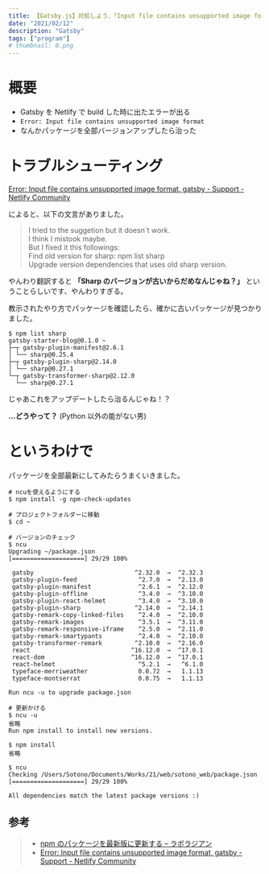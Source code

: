 ```yaml
---
title: 【Gatsby.js】対処しよう、「Input file contains unsupported image format」に
date: "2021/02/12"
description: "Gatsby"
tags: ["program"]
# thumbnail: 0.png
---
```


# 概要

- Gatsby を Netlify で build した時に出たエラーが出る
- `Error: Input file contains unsupported image format`
- なんかパッケージを全部バージョンアップしたら治った

# トラブルシューティング

[Error: Input file contains unsupported image format, gatsby \- Support \- Netlify Community](https://community.netlify.com/t/error-input-file-contains-unsupported-image-format-gatsby/10891)

によると、以下の文言がありました。

> I tried to the suggetion but it doesn`t work.  
> I think I mistook maybe.  
> But I fixed it this followings:  
> Find old version for sharp: npm list sharp  
> Upgrade version dependencies that uses old sharp version.

やんわり翻訳すると **「Sharp のバージョンが古いからだめなんじゃね？」** ということらしいです、やんわりすぎる。

教示されたやり方でパッケージを確認したら、確かに古いパッケージが見つかりました。

```sh:title=terminal
$ npm list sharp
gatsby-starter-blog@0.1.0 ~
├─┬ gatsby-plugin-manifest@2.6.1
│ └── sharp@0.25.4
├─┬ gatsby-plugin-sharp@2.14.0
│ └── sharp@0.27.1
└─┬ gatsby-transformer-sharp@2.12.0
  └── sharp@0.27.1
```

じゃあこれをアップデートしたら治るんじゃね！？

**…どうやって？** (Python 以外の能がない男)

# というわけで

パッケージを全部最新にしてみたらうまくいきました。

```sh:title=terminal
# ncuを使えるようにする
$ npm install -g npm-check-updates

# プロジェクトフォルダーに移動
$ cd ~

# バージョンのチェック
$ ncu
Upgrading ~/package.json
[====================] 29/29 100%

 gatsby                            ^2.32.0  →  ^2.32.3
 gatsby-plugin-feed                 ^2.7.0  →  ^2.13.0
 gatsby-plugin-manifest             ^2.6.1  →  ^2.12.0
 gatsby-plugin-offline              ^3.4.0  →  ^3.10.0
 gatsby-plugin-react-helmet         ^3.4.0  →  ^3.10.0
 gatsby-plugin-sharp               ^2.14.0  →  ^2.14.1
 gatsby-remark-copy-linked-files    ^2.4.0  →  ^2.10.0
 gatsby-remark-images               ^3.5.1  →  ^3.11.0
 gatsby-remark-responsive-iframe    ^2.5.0  →  ^2.11.0
 gatsby-remark-smartypants          ^2.4.0  →  ^2.10.0
 gatsby-transformer-remark         ^2.10.0  →  ^2.16.0
 react                            ^16.12.0  →  ^17.0.1
 react-dom                        ^16.12.0  →  ^17.0.1
 react-helmet                       ^5.2.1  →   ^6.1.0
 typeface-merriweather              0.0.72  →   1.1.13
 typeface-montserrat                0.0.75  →   1.1.13

Run ncu -u to upgrade package.json

# 更新かける
$ ncu -u
省略
Run npm install to install new versions.

$ npm install
省略

$ ncu
Checking /Users/Sotono/Documents/Works/21/web/sotono_web/package.json
[====================] 29/29 100%

All dependencies match the latest package versions :)
```

## 参考

> - [npm のパッケージを最新版に更新する – ラボラジアン](https://laboradian.com/update-npm-packages/)
> - [Error: Input file contains unsupported image format, gatsby \- Support \- Netlify Community](https://community.netlify.com/t/error-input-file-contains-unsupported-image-format-gatsby/10891/4)
